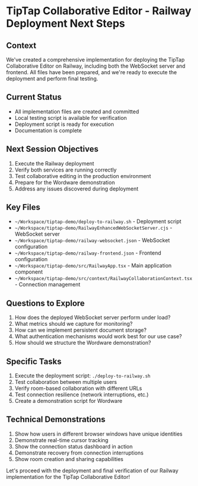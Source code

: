 # TipTap Collaborative Editor - Railway Deployment Next Steps

## Context
We've created a comprehensive implementation for deploying the TipTap Collaborative Editor on Railway, including both the WebSocket server and frontend. All files have been prepared, and we're ready to execute the deployment and perform final testing.

## Current Status
- All implementation files are created and committed
- Local testing script is available for verification
- Deployment script is ready for execution
- Documentation is complete

## Next Session Objectives
1. Execute the Railway deployment
2. Verify both services are running correctly
3. Test collaborative editing in the production environment
4. Prepare for the Wordware demonstration
5. Address any issues discovered during deployment

## Key Files
- `~/Workspace/tiptap-demo/deploy-to-railway.sh` - Deployment script
- `~/Workspace/tiptap-demo/RailwayEnhancedWebSocketServer.cjs` - WebSocket server
- `~/Workspace/tiptap-demo/railway-websocket.json` - WebSocket configuration
- `~/Workspace/tiptap-demo/railway-frontend.json` - Frontend configuration
- `~/Workspace/tiptap-demo/src/RailwayApp.tsx` - Main application component
- `~/Workspace/tiptap-demo/src/context/RailwayCollaborationContext.tsx` - Connection management

## Questions to Explore
1. How does the deployed WebSocket server perform under load?
2. What metrics should we capture for monitoring?
3. How can we implement persistent document storage?
4. What authentication mechanisms would work best for our use case?
5. How should we structure the Wordware demonstration?

## Specific Tasks
1. Execute the deployment script: `./deploy-to-railway.sh`
2. Test collaboration between multiple users
3. Verify room-based collaboration with different URLs
4. Test connection resilience (network interruptions, etc.)
5. Create a demonstration script for Wordware

## Technical Demonstrations
1. Show how users in different browser windows have unique identities
2. Demonstrate real-time cursor tracking
3. Show the connection status dashboard in action
4. Demonstrate recovery from connection interruptions
5. Show room creation and sharing capabilities

Let's proceed with the deployment and final verification of our Railway implementation for the TipTap Collaborative Editor!
